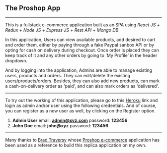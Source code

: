 ## The Proshop App

---

This is a fullstack e-commerce application built as an SPA using _React JS_ + _Redux_ + _Node JS_ + _Express JS_ + _Rest API_ + _Mongo DB_

In this application, Users can view available products, add desired to cart and order them, either by paying through a fake Paypal sanbox API or by opting for cash on delivery during checkout. Once order is placed they can keep track of it and any other orders by going to 'My Profile' in the header dropdown.

And by logging into the application, Admins are able to manage existing users, products and orders. They can edit/delete the existing users/products/orders. Besides, they can also add new products, can mark a cash-on-delivery order as 'paid', and can also mark orders as 'delivered'.

---

To try out the working of this application, please go to this [Heroku](https://google.com) link and login as admin and/or user using the following credentials. And of course, you can register as a new user as well, by clicking on the Register option.

1. **Admin User** email: **admin@xyz.com** password: **123456**
2. **John Doe** email: **john@xyz** password: **123456**

---

Many thanks to [Brad Traversy](https://github.com/bradtraversy) whose [Proshop e-commerce](https://github.com/bradtraversy/proshop_mern) application has been used as a reference to build this replica application on my own.
